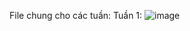 File chung cho các tuần:
Tuần 1:
![image](https://user-images.githubusercontent.com/87994727/157701626-8bd6c26c-b688-4b15-bdda-69ee6a09da62.png)
